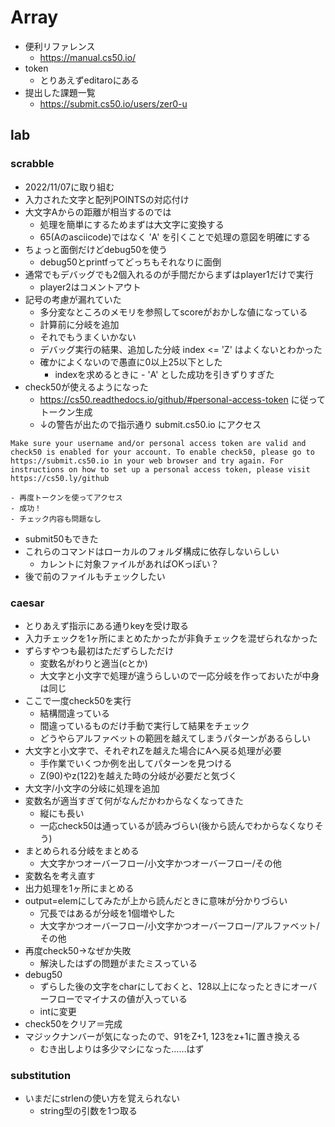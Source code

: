 # Array

- 便利リファレンス
    - https://manual.cs50.io/
- token
    - とりあえずeditaroにある
- 提出した課題一覧
    - https://submit.cs50.io/users/zer0-u

## lab

### scrabble
- 2022/11/07に取り組む
- 入力された文字と配列POINTSの対応付け
- 大文字Aからの距離が相当するのでは
    - 処理を簡単にするためまずは大文字に変換する
    - 65(Aのasciicode)ではなく 'A' を引くことで処理の意図を明確にする
- ちょっと面倒だけどdebug50を使う
    - debug50とprintfってどっちもそれなりに面倒
- 通常でもデバッグでも2個入れるのが手間だからまずはplayer1だけで実行
    - player2はコメントアウト
- 記号の考慮が漏れていた
    - 多分変なところのメモリを参照してscoreがおかしな値になっている
    - 計算前に分岐を追加
    - それでもうまくいかない
    - デバッグ実行の結果、追加した分岐 index <= 'Z' はよくないとわかった
    - 確かによくないので愚直に0以上25以下とした
        - indexを求めるときに - 'A' とした成功を引きずりすぎた
- check50が使えるようになった
    - https://cs50.readthedocs.io/github/#personal-access-token に従ってトークン生成
    - ↓の警告が出たので指示通り submit.cs50.io にアクセス

```
Make sure your username and/or personal access token are valid and check50 is enabled for your account. To enable check50, please go to https://submit.cs50.io in your web browser and try again. For instructions on how to set up a personal access token, please visit https://cs50.ly/github
```
    - 再度トークンを使ってアクセス
    - 成功！
    - チェック内容も問題なし
- submit50もできた
- これらのコマンドはローカルのフォルダ構成に依存しないらしい
    - カレントに対象ファイルがあればOKっぽい？
- 後で前のファイルもチェックしたい

### caesar
- とりあえず指示にある通りkeyを受け取る
- 入力チェックを1ヶ所にまとめたかったが非負チェックを混ぜられなかった
- ずらすやつも最初はただずらしただけ
    - 変数名がわりと適当(cとか)
    - 大文字と小文字で処理が違うらしいので一応分岐を作っておいたが中身は同じ
- ここで一度check50を実行
    - 結構間違っている
    - 間違っているものだけ手動で実行して結果をチェック
    - どうやらアルファベットの範囲を越えてしまうパターンがあるらしい
- 大文字と小文字で、それぞれZを越えた場合にAへ戻る処理が必要
    - 手作業でいくつか例を出してパターンを見つける
    - Z(90)やz(122)を越えた時の分岐が必要だと気づく
- 大文字/小文字の分岐に処理を追加
- 変数名が適当すぎて何がなんだかわからなくなってきた
    - 縦にも長い
    - 一応check50は通っているが読みづらい(後から読んでわからなくなりそう)
- まとめられる分岐をまとめる
    - 大文字かつオーバーフロー/小文字かつオーバーフロー/その他
- 変数名を考え直す
- 出力処理を1ヶ所にまとめる
- output=elemにしてみたが上から読んだときに意味が分かりづらい
    - 冗長ではあるが分岐を1個増やした
    - 大文字かつオーバーフロー/小文字かつオーバーフロー/アルファベット/その他
- 再度check50→なぜか失敗
    - 解決したはずの問題がまたミスっている
- debug50
    - ずらした後の文字をcharにしておくと、128以上になったときにオーバーフローでマイナスの値が入っている
    - intに変更
- check50をクリア＝完成
- マジックナンバーが気になったので、91をZ+1, 123をz+1に置き換える
    - むき出しよりは多少マシになった……はず

### substitution
- いまだにstrlenの使い方を覚えられない
    - string型の引数を1つ取る